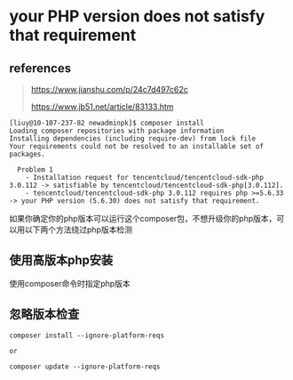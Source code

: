 # your PHP version does not satisfy that requirement

## references

> https://www.jianshu.com/p/24c7d497c62c
>
> https://www.jb51.net/article/83133.htm

```
[liuy@10-107-237-82 newadminpk]$ composer install
Loading composer repositories with package information
Installing dependencies (including require-dev) from lock file
Your requirements could not be resolved to an installable set of packages.

  Problem 1
    - Installation request for tencentcloud/tencentcloud-sdk-php 3.0.112 -> satisfiable by tencentcloud/tencentcloud-sdk-php[3.0.112].
    - tencentcloud/tencentcloud-sdk-php 3.0.112 requires php >=5.6.33 -> your PHP version (5.6.30) does not satisfy that requirement.
```

如果你确定你的php版本可以运行这个composer包，不想升级你的php版本，可以用以下两个方法绕过php版本检测

## 使用高版本php安装

使用composer命令时指定php版本

## 忽略版本检查

```
composer install --ignore-platform-reqs

or

composer update --ignore-platform-reqs
```

